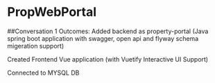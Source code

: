 # PropWebPortal

##Conversation 1 Outcomes:
Added backend as property-portal (Java spring boot application with swagger, open api and flyway schema migeration support)

Created Frontend Vue application (with Vuetify Interactive UI Support)

Connected to MYSQL DB
